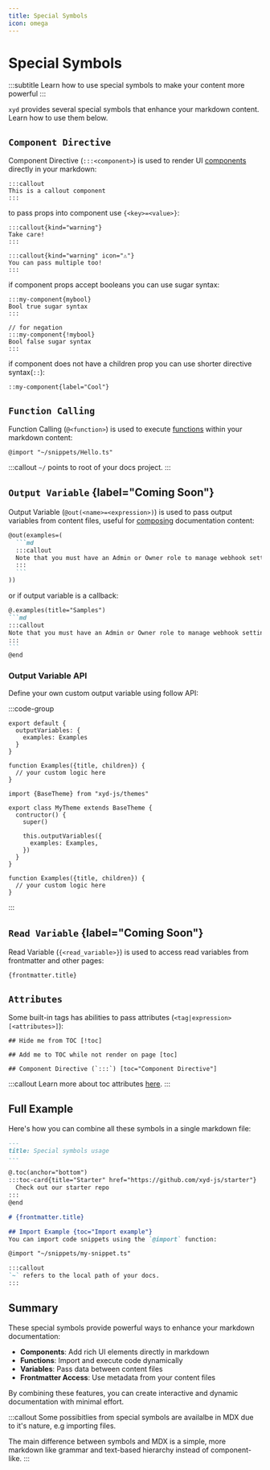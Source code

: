 ```yaml
---
title: Special Symbols
icon: omega
---
```


# Special Symbols
:::subtitle
Learn how to use special symbols to make your content more powerful
:::

<code>xyd</code> provides several special symbols that enhance your markdown content. 
Learn how to use them below.

## `Component Directive`
Component Directive (`:::<component>`) is used to render UI [components](/docs/components) directly in your markdown:

```mdx
:::callout
This is a callout component
:::
```

to pass props into component use `{<key>=<value>}`:
```mdx
:::callout{kind="warning"}
Take care!
:::

:::callout{kind="warning" icon="⚠️"}
You can pass multiple too!
:::
``` 

if component props accept booleans you can use sugar syntax:
```mdx
:::my-component{mybool}
Bool true sugar syntax
:::

// for negation
:::my-component{!mybool}
Bool false sugar syntax
:::
```

if component does not have a children prop you can use shorter directive syntax(`::`):
```mdx
::my-component{label="Cool"}
```

## `Function Calling`
Function Calling (`@<function>`) is used to execute [functions](/docs/reference/functions) within your markdown content:

```mdx
@import "~/snippets/Hello.ts"
```
:::callout
`~/` points to root of your docs project.
:::

## `Output Variable` {label="Coming Soon"}
Output Variable (`@out(<name>=<expression>)`) is used to pass output variables from content files, useful for [composing](/docs/guides/compose-content) documentation content:

~~~md
@out(examples=(
  ```md
  :::callout
  Note that you must have an Admin or Owner role to manage webhook settings.
  :::
  ```
))
~~~

or if output variable is a callback:
~~~md
@.examples(title="Samples")
```md
:::callout
Note that you must have an Admin or Owner role to manage webhook settings.
:::
```
@end
~~~

###  Output Variable API
Define your own custom output variable using follow API:

:::code-group
```tsx Settings API
export default {
  outputVariables: {
    examples: Examples
  }
}

function Examples({title, children}) {
  // your custom logic here
}
```

```tsx Theme API
import {BaseTheme} from "xyd-js/themes"

export class MyTheme extends BaseTheme {
  contructor() {
    super()

    this.outputVariables({
      examples: Examples,
    })
  }
}

function Examples({title, children}) {
  // your custom logic here
}

```
:::

## `Read Variable` {label="Coming Soon"}
Read Variable (`{<read_variable>}`) is used to access read variables from frontmatter and other pages:

```mdx
{frontmatter.title}
```

## `Attributes`
Some built-in tags has abilities to pass attributes (`<tag|expression>[<attributes>]`):
```mdx
## Hide me from TOC [!toc]

## Add me to TOC while not render on page [toc]

## Component Directive (`:::`) [toc="Component Directive"]
```

:::callout
Learn more about toc attributes [here](/docs/guides/writing-quickstart#toc-anchors).
:::

## Full Example
Here's how you can combine all these symbols in a single markdown file:

```md
---
title: Special symbols usage
---

@.toc(anchor="bottom")
:::toc-card{title="Starter" href="https://github.com/xyd-js/starter"}
  Check out our starter repo
:::
@end

# {frontmatter.title}

## Import Example {toc="Import example"}
You can import code snippets using the `@import` function:

@import "~/snippets/my-snippet.ts"

:::callout
`~` refers to the local path of your docs.
:::
```

## Summary
These special symbols provide powerful ways to enhance your markdown documentation:

- **Components**: Add rich UI elements directly in markdown
- **Functions**: Import and execute code dynamically
- **Variables**: Pass data between content files
- **Frontmatter Access**: Use metadata from your content files

By combining these features, you can create interactive and dynamic documentation with minimal effort.

:::callout
Some possibitlies from special symbols are availalbe in MDX due to it's nature, e.g importing files.

The main difference between symbols and MDX is a simple, more markdown like
grammar and text-based hierarchy instead of component-like.
:::